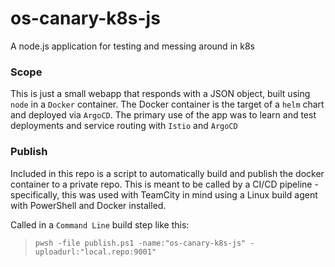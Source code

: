 # os-canary-k8s-js

A node.js application for testing and messing around in k8s

### Scope
This is just a small webapp that responds with a JSON object, built using `node` in a `Docker` container.  The Docker container is the target of a `helm` chart and deployed via `ArgoCD`.  The primary use of the app was to learn and test deployments and service routing with `Istio` and `ArgoCD`

### Publish
Included in this repo is a script to automatically build and publish the docker container to a private repo.  This is meant to be called by a CI/CD pipeline - specifically, this was used with TeamCity in mind using a Linux build agent with PowerShell and Docker installed.

Called in a `Command Line` build step like this:
>`pwsh -file publish.ps1 -name:"os-canary-k8s-js" -uploadurl:"local.repo:9001"`